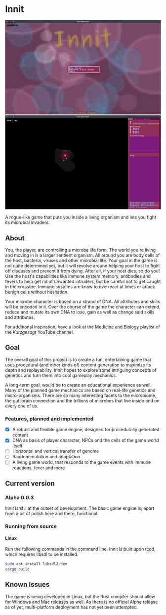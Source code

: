 # Innit

![innit title image](screenshots/innit_main_alpha-0.0.4.png)
![innit ui sample](screenshots/ui/ui-0.0.4.png)

A rogue-like game that puts you inside a living organism and lets you fight its microbial invaders.

## About

You, the player, are controlling a microbe life form. The world you're living and moving in is a larger sentient organism. All around you are body cells of the host, bacteria, viruses and other microbial life. Your goal in the game is not quite determined yet, but it will revolve around helping your host to fight off diseases and prevent it from dying. After all, if your host dies, so do you! Use the host's capabilities like immune system memory, antibodies and fevers to help get rid of unwanted intruders, but be careful not to get caught in the crossfire. Immune systems are know to overreact at times or attack benign cells without hesitation.

Your microbe character is based on a strand of DNA. All attributes and skills will be encoded in it. Over the course of the game the character can extend, reduce and mutate its own DNA to lose, gain as well as change said skills and attributes.

For additional inspiration, have a look at the [Medicine and Biology](https://youtu.be/YI3tsmFsrOg) playlist of the _Kurzgesagt_ YouTube channel.

## Goal

The overall goal of this project is to create a fun, entertaining game that uses procedural (and other kinds of) content generation to maximize its depth and replayability. Innit hopes to explore some intriguing concepts of genetics and turn them into cool gameplay mechanics.

A long-term goal, would be to create an educational experience as well. Many of the planned game mechanics are based on real-life genetics and micro-organisms. There are so many interesting facets to the microbiome, the gut-brain connection and the trillions of microbes that live inside and on every one of us.

### Features, planned and implemented

- [x] A robust and flexible game engine, designed for procedurally generated content
- [x] DNA as basis of player character, NPCs and the cells of the game world itself
- [ ] Horizontal and vertical transfer of genome
- [ ] Random mutation and adaptation
- [ ] A living game world, that responds to the game events with immune reactions, fever and more

## Current version

### Alpha 0.0.3

Innit is still at the outset of development. The basic game engine is, apart from a bit of polish here and there, functional.

### Running from source

#### Linux
Run the following commands in the command line.
Innit is built upon tcod, which requires libsdl to be installed.

```bash
sudo apt install libsdl2-dev
cargo build
```

## Known Issues

The game is being developed in Linux, but the Rust compiler should allow for Windows and Mac releases as well. As there is no official Alpha release as of yet, multi-platform deployment has not yet been attempted.
